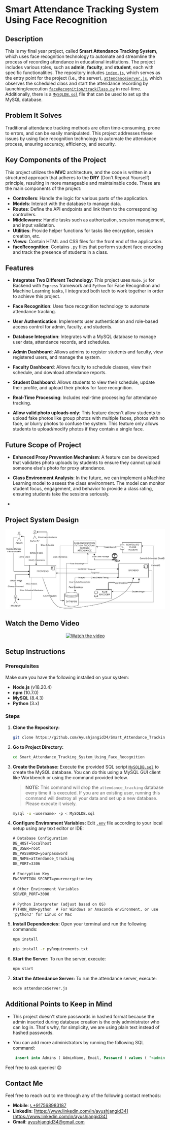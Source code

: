 # Smart Attendance Tracking System Using Face Recognition

## Description
This is my final year project, called __Smart Attendance Tracking System__, which uses face recognition technology to automate and streamline the process of recording attendance in educational institutions. The project includes various roles, such as __admin__, __faculty__, and __student__, each with specific functionalities. The repository includes [`index.js`](index.js ), which serves as the entry point for the project (i.e., the server), [`attendanceServer.js`](attendanceServer.js), which observes the scheduled class and start the attendance recording by launching/execution [`faceRecognition/trackClass.py`](faceRecognition/trackClass.py) in real-time. Additionally, there is a [`MySQLDB.sql`](MySQLDB.sql ) file that can be used to set up the MySQL database.

## Problem It Solves
Traditional attendance tracking methods are often time-consuming, prone to errors, and can be easily manipulated. This project addresses these issues by using face recognition technology to automate the attendance process, ensuring accuracy, efficiency, and security.

## Key Components of the Project
This project utilizes the **MVC** architecture, and the code is written in a structured approach that adheres to the **DRY** (Don't Repeat Yourself) principle, resulting in more manageable and maintainable code. These are the main components of the project:  
- **Controllers**: Handle the logic for various parts of the application.
- **Models**: Interact with the database to manage data.
- **Routes**: Define the API endpoints and link them to the corresponding controllers.
- **Middlewares**: Handle tasks such as authorization, session management, and input validation.
- **Utilities**: Provide helper functions for tasks like encryption, session creation, etc.
- **Views**: Contain HTML and CSS files for the front end of the application.
- **faceRecognition**: Contains `.py` files that perform student face encoding and track the presence of students in a class.

## Features

- **Integrates Two Different Technology**: This project uses `Node.js` for Backend with `Express` framework and `Python` for Face Recognition and Machine Learning tasks, I integrated both tech to work together in order to achieve this project.

- **Face Recognition**: Uses face recognition technology to automate attendance tracking.
  
- **User Authentication**: Implements user authentication and role-based access control for admin, faculty, and students.

- **Database Integration**: Integrates with a MySQL database to manage user data, attendance records, and schedules.

- **Admin Dashboard**: Allows admins to register students and faculty, view registered users, and manage the system.

- **Faculty Dashboard**: Allows faculty to schedule classes, view their schedule, and download attendance reports.

- **Student Dashboard**: Allows students to view their schedule, update their profile, and upload their photos for face recognition.

- **Real-Time Processing**: Includes real-time processing for attendance tracking.

- **Allow valid photo uploads only**: This feature doesn't allow students to upload fake photos like group photos with multiple faces, photos with no face, or blurry photos to confuse the system. This feature only allows students to upload/modify photos if they contain a single face.

## Future Scope of Project

- **Enhanced Proxy Prevention Mechanism**: A feature can be developed that validates photo uploads by students to ensure they cannot upload someone else's photo for proxy attendance.
  
- **Class Environment Analysis**: In the future, we can implement a Machine Learning model to assess the class environment. The model can monitor student focus, engagement, and behavior to provide a class rating, ensuring students take the sessions seriously.
- 

## Project System Design

<div align="center">
  <img src="https://raw.githubusercontent.com/Ayushjangid34/Smart_Attendance_Tracking_System_Using_Face_Recognition/main/SysDesign.jpg" alt="System design image link">
</div>



## Watch the Demo Video

<div align="center">
  <a href="https://www.youtube.com/watch?v=cgQspYHmSPI">
    <img src="https://img.youtube.com/vi/cgQspYHmSPI/0.jpg" alt="Watch the video">
  </a>
</div>






## Setup Instructions

### Prerequisites

Make sure you have the following installed on your system:

- **Node.js** (v18.20.4)
- **npm** (10.7.0)
- **MySQL** (8.4.3)
- **Python** (3.x)

### Steps

1. **Clone the Repository:**

   ```bash
   git clone https://github.com/Ayushjangid34/Smart_Attendance_Tracking_System_Using_Face_Recognition.git
   ```

2. **Go to Project Directory:**

   ```bash
   cd Smart_Attendance_Tracking_System_Using_Face_Recognition
   ```

3. **Create the Database:** Execute the provided SQL script [`MySQLDB.sql`](MySQLDB.sql) to create the MySQL database. You can do this using a MySQL GUI client like Workbench or using the command provided below.

   > **NOTE:** This command will drop the `attendance_tracking` database every time it is executed. If you are an existing user, running this command will destroy all your data and set up a new database. Please execute it wisely.

   ```bash
   mysql -u <username> -p < MySQLDB.sql
   ```

4. **Configure Environment Variables:**
    Edit [`.env`](.env) file according to your local setup using any text editor or IDE:

    ```properties
    # Database Configuration
    DB_HOST=localhost
    DB_USER=root
    DB_PASSWORD=yourpassword
    DB_NAME=attendance_tracking
    DB_PORT=3306

    # Encryption Key
    ENCRYPTION_SECRET=yourencryptionkey

    # Other Environment Variables
    SERVER_PORT=3000

    # Python Interpreter (adjust based on OS)
    PYTHON_RUN=python  # For Windows or Anaconda environment, or use 'python3' for Linux or Mac
    ```

5. **Install Dependencies:** Open your terminal and run the following commands:

   ```bash
   npm install
   ```

   ```bash
   pip install -r pyRequirements.txt
   ```

6. **Start the Server:** To run the server, execute:

   ```bash
   npm start
   ```

7. **Start the Attendance Server:** To run the attendance server, execute:

   ```bash
   node attendanceServer.js
   ```

## Additional Points to Keep in Mind
- This project doesn't store passwords in hashed format because the admin inserted during database creation is the only administrator who can log in. That's why, for simplicity, we are using plain text instead of hashed passwords.
- You can add more administrators by running the following SQL command:

  ```sql
   insert into Admins ( AdminName, Email, Password ) values ( "<admin name>" , "<admingmailid>" , "<adminpassword>" ); 
   ```

Feel free to ask queries! 😊
## Contact Me

Feel free to reach out to me through any of the following contact methods:

- **Mobile**: [📞 +917568983187](tel:+917568983187)
- **LinkedIn**: [https://www.linkedin.com/in/ayushjangid34](https://www.linkedin.com/in/ayushjangid34)
- **Gmail**: [ayushjangid34@gmail.com](mailto:contact.ayushjangid@gmail.com)
